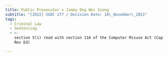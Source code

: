 ```yaml
---
title: Public Prosecutor v Jimmy Ong Wei Siong
subtitle: "[2022] SGDC 277 / Decision Date: 18\_November\_2022"
tags:
  - Criminal Law
  - Sentencing
  - >-
    section 5(1) read with section 11A of the Computer Misuse Act (Cap 50A, 2007
    Rev Ed)

---
```

